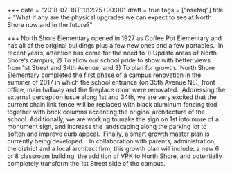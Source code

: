 +++
date = "2018-07-18T11:12:25+00:00"
draft = true
tags = ["nsefaq"]
title = "What if any are the physical upgrades we can expect to see at North Shore now and in the future?"

+++
North Shore Elementary opened in 1927 as Coffee Pot Elementary and has all of the original buildings plus a few new ones and a few portables.  In recent years, attention has come for the need to 1) Update areas of North Shore’s campus, 2) To allow our school pride to show with better views from 1st Street and 34th Avenue, and 3) To plan for growth.  North Shore Elementary completed the first phase of a campus renovation in the summer of 2017 in which the school entrance (on 35th Avenue NE), front office, main hallway and the fireplace room were renovated.  Addressing the external perception issue along 1st and 34th, we are very excited that the current chain link fence will be replaced with black aluminum fencing tied together with brick columns accenting the original architecture of the school. Additionally, we are working to make the sign on 1st into more of a monument sign, and increase the landscaping along the parking lot to soften and improve curb appeal.  Finally, a smart growth master plan is currently being developed.   In collaboration with parents, administration, the district and a local architect firm, this growth plan will include: a new 6 or 8 classroom building, the addition of VPK to North Shore, and potentially completely transform the 1st Street side of the campus. 